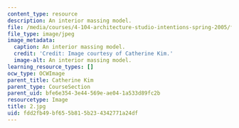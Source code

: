 ```yaml
---
content_type: resource
description: An interior massing model.
file: /media/courses/4-104-architecture-studio-intentions-spring-2005/fdd2fb49bf655b815b234342771a24df_2.jpg
file_type: image/jpeg
image_metadata:
  caption: An interior massing model.
  credit: 'Credit: Image courtesy of Catherine Kim.'
  image-alt: An interior massing model.
learning_resource_types: []
ocw_type: OCWImage
parent_title: Catherine Kim
parent_type: CourseSection
parent_uid: bfe6e354-3e44-569e-ae04-1a533d89fc2b
resourcetype: Image
title: 2.jpg
uid: fdd2fb49-bf65-5b81-5b23-4342771a24df
---
```

